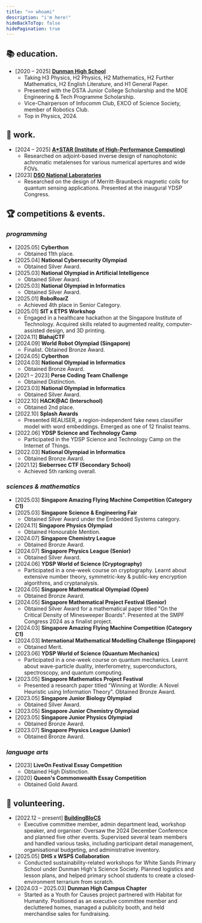 ```yaml
---
title: ">> whoami"
description: "i'm here!"
hideBackToTop: false
hidePagination: true
---
```


## 📚 education.
- [2020 – 2025] [**Dunman High School**](https://www.dunmanhigh.moe.edu.sg/)
    - Taking H3 Physics, H2 Physics, H2 Mathematics, H2 Further Mathematics, H2 English Literature, and H1 General Paper.
    - Presented with the DSTA Junior College Scholarship and the MOE Engineering & Tech Programme Scholarship. 
    - Vice-Chairperson of Infocomm Club, EXCO of Science Society, member of Robotics Club.
    - Top in Physics, 2024.

## 💼 work.
- [2024 – 2025] [**A\*STAR (Institute of High-Performance Computing)**](https://www.a-star.edu.sg/ihpc/)
    - Researched on adjoint-based inverse design of nanophotonic achromatic metalenses for various numerical apertures and wide FOVs.
- [2023] [**DSO National Laboratories**](https://www.dso.org.sg/)
    - Researched on the design of Merritt-Braunbeck magnetic coils for quantum sensing applications. Presented at the inaugural YDSP Congress.

## 🏆 competitions & events.
### *programming*
- [2025.05] **Cyberthon**
    - Obtained 11th place.
- [2025.04] **National Cybersecurity Olympiad**
    - Obtained Silver Award.
- [2025.03] **National Olympiad in Artificial Intelligence**
    - Obtained Silver Award.
- [2025.03] **National Olympiad in Informatics**
    - Obtained Silver Award.
- [2025.01] **RoboRoarZ**
    - Achieved 4th place in Senior Category.
- [2025.01] **SIT x ETPS Workshop**
    - Engaged in a healthcare hackathon at the Singapore Institute of Technology. Acquired skills related to augmented reality, computer-assisted design, and 3D printing.
- [2024.11] **BlahajCTF**
- [2024.09] **World Robot Olympiad (Singapore)**
    - Finalist. Obtained Bronze Award.
- [2024.05] **Cyberthon**
- [2024.03] **National Olympiad in Informatics**
    - Obtained Bronze Award.
- [2021 – 2023] **Perse Coding Team Challenge**
    - Obtained Distinction.
- [2023.03] **National Olympiad in Informatics**
    - Obtained Silver Award.
- [2022.10] **HACK@AC (Interschool)**
    - Obtained 2nd place.
- [2022.10] **Splash Awards**
    - Presented REALISER, a region-independent fake news classifier model with word embeddings. Emerged as one of 12 finalist teams.
- [2022.06] **YDSP Science and Technology Camp**
    - Participated in the YDSP Science and Technology Camp on the Internet of Things.
- [2022.03] **National Olympiad in Informatics**
    - Obtained Bronze Award.
- [2021.12] **Sieberrsec CTF (Secondary School)**
    - Achieved 5th ranking overall.


### *sciences & mathematics*
- [2025.03] **Singapore Amazing Flying Machine Competition (Category C1)**
- [2025.03] **Singapore Science & Engineering Fair**
    - Obtained Silver Award under the Embedded Systems category.
- [2024.11] **Singapore Physics Olympiad**
    - Obtained Honourable Mention.
- [2024.07] **Singapore Chemistry League**
    - Obtained Bronze Award.
- [2024.07] **Singapore Physics League (Senior)**
    - Obtained Silver Award.
- [2024.06] **YDSP World of Science (Cryptography)**
    - Participated in a one-week course on cryptography. Learnt about extensive number theory, symmetric-key & public-key encryption algorithms, and cryptanalysis.
- [2024.05] **Singapore Mathematical Olympiad (Open)**
    - Obtained Bronze Award.
- [2024.05] **Singapore Mathematical Project Festival (Senior)**
    - Obtained Silver Award for a mathematical paper titled "On the Critical Density of Minesweeper Boards". Presented at the SMPF Congress 2024 as a finalist project.
- [2024.03] **Singapore Amazing Flying Machine Competition (Category C1)**
- [2024.03] **International Mathematical Modelling Challenge (Singapore)**
    - Obtained Merit.
- [2023.06] **YDSP World of Science (Quantum Mechanics)**
    - Participated in a one-week course on quantum mechanics. Learnt about wave-particle duality, interferometry, superconductors, spectroscopy, and quantum computing.
- [2023.05] **Singapore Mathematics Project Festival**
    - Presented a research paper titled "Winning at Wordle: A Novel Heuristic using Information Theory". Obtained Bronze Award.
- [2023.05] **Singapore Junior Biology Olympiad**
    - Obtained Silver Award.
- [2023.05] **Singapore Junior Chemistry Olympiad**
- [2023.05] **Singapore Junior Physics Olympiad**
    - Obtained Bronze Award.
- [2023.07] **Singapore Physics League (Junior)**
    - Obtained Bronze Award.

### *language arts*
- [2023] **LiveOn Festival Essay Competition**
    - Obtained High Distinction.
- [2020] **Queen's Commonwealth Essay Competition**
    - Obtained Gold Award.

 
## 🤝 volunteering.
- [2022.12 – present] [**BuildingBloCS**](https://buildingblocs.sg/)
    - Executive committee member, admin department lead, workshop speaker, and organiser. Oversaw the 2024 December Conference and planned five other events. Supervised several team members and handled various tasks, including participant detail management, organisational budgeting, and administrative inventory. 
- [2025.05] **DHS x WSPS Collaboration**
    - Conducted sustainability-related workshops for White Sands Primary School under Dunman High's Science Society. Planned logistics and lesson plans, and helped primary school students to create a closed-environment terrarium from scratch.
- [2024.03 – 2025.03] **Dunman High Campus Chapter**
    - Started as a Youth for Causes project partnered with Habitat for Humanity. Positioned as an executive committee member and decluttered homes, managed a publicity booth, and held merchandise sales for fundraising.